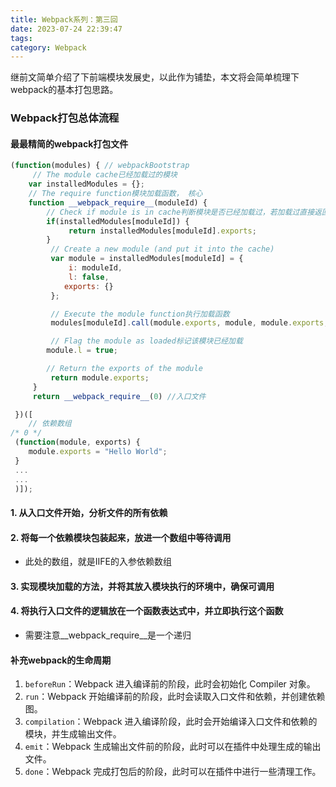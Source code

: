 ```yaml
---
title: Webpack系列：第三回
date: 2023-07-24 22:39:47
tags:
category: Webpack
---
```

继前文简单介绍了下前端模块发展史，以此作为铺垫，本文将会简单梳理下webpack的基本打包思路。

### Webpack打包总体流程
#### 最最精简的webpack打包文件
```js
(function(modules) { // webpackBootstrap
     // The module cache已经加载过的模块
    var installedModules = {};
    // The require function模块加载函数， 核心
    function __webpack_require__(moduleId) {
        // Check if module is in cache判断模块是否已经加载过，若加载过直接返回加载的模块
        if(installedModules[moduleId]) {
             return installedModules[moduleId].exports;
        }
         // Create a new module (and put it into the cache)
         var module = installedModules[moduleId] = {
             i: moduleId,
             l: false,
            exports: {}
         };

         // Execute the module function执行加载函数
         modules[moduleId].call(module.exports, module, module.exports, __webpack_require__);

         // Flag the module as loaded标记该模块已经加载
        module.l = true;

        // Return the exports of the module
         return module.exports;
     }
     return __webpack_require__(0) //入口文件

 })([
    // 依赖数组
/* 0 */
 (function(module, exports) {
    module.exports = "Hello World";
 }
 ...
 ...
 )]);
```
#### 1. 从入口文件开始，分析文件的所有依赖
#### 2. 将每一个依赖模块包装起来，放进一个数组中等待调用
- 此处的数组，就是IIFE的入参依赖数组
#### 3. 实现模块加载的方法，并将其放入模块执行的环境中，确保可调用
#### 4. 将执行入口文件的逻辑放在一个函数表达式中，并立即执行这个函数
- 需要注意__webpack_require__是一个递归






#### 补充webpack的生命周期

1. `beforeRun`：Webpack 进入编译前的阶段，此时会初始化 Compiler 对象。
2. `run`：Webpack 开始编译前的阶段，此时会读取入口文件和依赖，并创建依赖图。
3. `compilation`：Webpack 进入编译阶段，此时会开始编译入口文件和依赖的模块，并生成输出文件。
4. `emit`：Webpack 生成输出文件前的阶段，此时可以在插件中处理生成的输出文件。
5. `done`：Webpack 完成打包后的阶段，此时可以在插件中进行一些清理工作。



